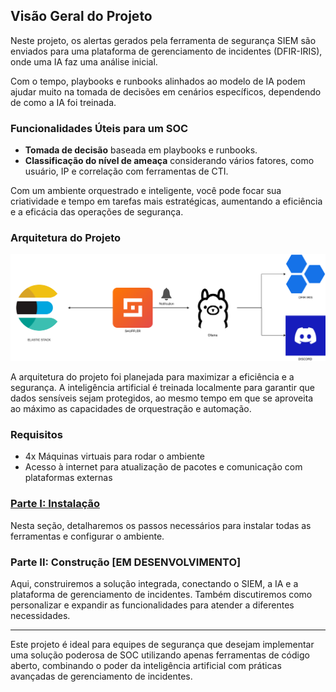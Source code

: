
## Visão Geral do Projeto

Neste projeto, os alertas gerados pela ferramenta de segurança SIEM são enviados para uma plataforma de gerenciamento de incidentes (DFIR-IRIS), onde uma IA faz uma análise inicial.

Com o tempo, playbooks e runbooks alinhados ao modelo de IA podem ajudar muito na tomada de decisões em cenários específicos, dependendo de como a IA foi treinada.

### Funcionalidades Úteis para um SOC

- **Tomada de decisão** baseada em playbooks e runbooks.
- **Classificação do nível de ameaça** considerando vários fatores, como usuário, IP e correlação com ferramentas de CTI.

Com um ambiente orquestrado e inteligente, você pode focar sua criatividade e tempo em tarefas mais estratégicas, aumentando a eficiência e a eficácia das operações de segurança.


### Arquitetura do Projeto
![Workflow](https://github.com/carlossilva9867/soc-opensource-ia/blob/main/IMG/diagrama.png)

A arquitetura do projeto foi planejada para maximizar a eficiência e a segurança. A inteligência artificial é treinada localmente para garantir que dados sensíveis sejam protegidos, ao mesmo tempo em que se aproveita ao máximo as capacidades de orquestração e automação.

### Requisitos
- 4x Máquinas virtuais para rodar o ambiente
- Acesso à internet para atualização de pacotes e comunicação com plataformas externas

### [Parte I: Instalação](https://github.com/carlossilva9867/soc-opensource-ia/tree/main/PARTE%201%20-%20INSTALACAO)

Nesta seção, detalharemos os passos necessários para instalar todas as ferramentas e configurar o ambiente.

### Parte II: Construção [EM DESENVOLVIMENTO]
Aqui, construiremos a solução integrada, conectando o SIEM, a IA e a plataforma de gerenciamento de incidentes. Também discutiremos como personalizar e expandir as funcionalidades para atender a diferentes necessidades.

---

Este projeto é ideal para equipes de segurança que desejam implementar uma solução poderosa de SOC utilizando apenas ferramentas de código aberto, combinando o poder da inteligência artificial com práticas avançadas de gerenciamento de incidentes.
